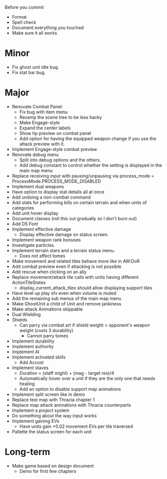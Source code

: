 Before you commit
* Format
* Spell check
* Document everything you touched
* Make sure it all works

# Minor
* Fix ghost unit idle bug.
* Fix stat bar bug.

# Major
* Renovate Combat Panel:
	* Fix bug with item menu
	* Revamp the scene tree to be less hacky
	* Make Engage-style
	* Expand the center labels
	* Show hp preview on combat panel
	* Add option for having the equipped weapon change if you use the attack preview with it.
* Implement Engage-style combat preview
* Renovate debug menu
	* Split into debug options and the others.
	* Add debug constant to control whether the setting is displayed in the main map menu
* Replace receiving input with pausing/unpausing via process_mode = ProcessMode.PROCESS_MODE_DISABLED
* Implement dual weapons
* Have option to display stat details all at once
* Add undoing a non-combat command
* Add stats for performing kills on certain terrain and when units of categories
* Add unit hover display
* Document classes (roll this out gradually so I don't burn out)
* Add DS Font
* Implement effective damage
	* Display effective damage on status screen.
* Implement weapon rank bonuses
* Investigate particles.
* Implement terrain stars and a terrain status menu.
	* Does not affect tomes
* Make movement and related tiles behave more like in AW:DoR
* Add combat preview even if attacking is not possible
* Add rescue when clicking on an ally
* Replace movement/attack tile calls with units having different ActionTileStates
	* display_current_attack_tiles should allow displaying support tiles
* Have level up play sfx even when volume is muted
* Add the remaining sub menus of the main map menu
* Make GhostUnit a child of Unit and remove jankiness
* Make attack Animations skippable
* Dual Wielding
* Shields
	* Can parry via combat art if shield weight > opponent's weapon weight (costs 3 durability)
		* Cannot parry tomes
* Implement durability
* Implement authority
* Implement AI
* Implement activated skills
	* Add Accost
* Implement staves
	* Duration = (staff might) + (mag - target res)/4
	* Automatically hover over a unit if they are the only one that needs healing
	* Add an option to disable support map animations
* Implement split screen like in demo
* Replace test map with Thracia chapter 1
* Replace map attack animations with Thracia counterparts
* Implement a project system
* Do something about the way input works
* Implement gaining EVs
	* Have units gain +0.02 movement EVs per tile traversed
* Pallette the status screen for each unit

# Long-term
* Make game based on design document
	* Demo for first few chapters
<!-- * Scrub Emblem
	* Features scrub FE3 units
* Dungeon crawler thing.
* FERemix/Age of Emblem?
* Implement FE5 Chapter 1 -->
